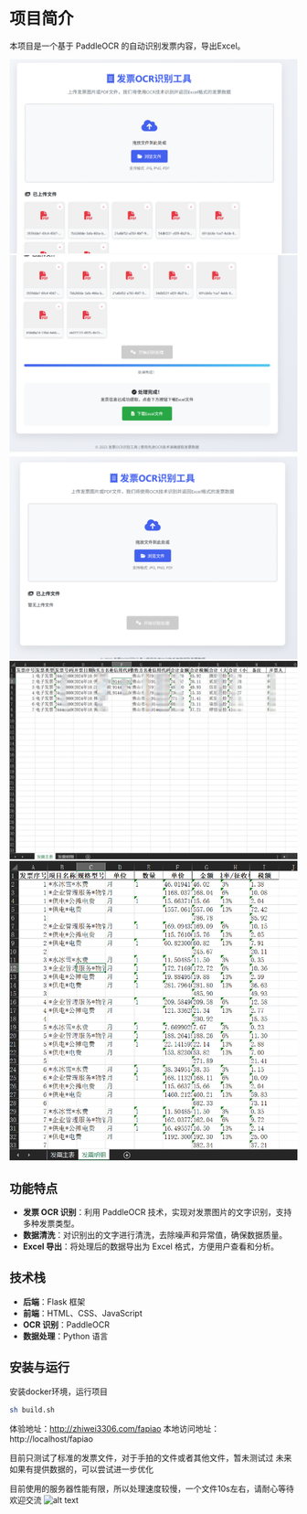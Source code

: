 # 项目简介

本项目是一个基于 PaddleOCR 的自动识别发票内容，导出Excel。

![alt text](image.png)
![alt text](image-1.png)
![alt text](image-2.png)
![alt text](image-3.png)
![alt text](image-4.png)
## 功能特点
- **发票 OCR 识别**：利用 PaddleOCR 技术，实现对发票图片的文字识别，支持多种发票类型。
- **数据清洗**：对识别出的文字进行清洗，去除噪声和异常值，确保数据质量。
- **Excel 导出**：将处理后的数据导出为 Excel 格式，方便用户查看和分析。

## 技术栈
- **后端**：Flask 框架
- **前端**：HTML、CSS、JavaScript
- **OCR 识别**：PaddleOCR
- **数据处理**：Python 语言

## 安装与运行
安装docker环境，运行项目
```bash
sh build.sh
```
体验地址：http://zhiwei3306.com/fapiao
本地访问地址：http://localhost/fapiao

目前只测试了标准的发票文件，对于手拍的文件或者其他文件，暂未测试过
未来如果有提供数据的，可以尝试进一步优化

目前使用的服务器性能有限，所以处理速度较慢，一个文件10s左右，请耐心等待
欢迎交流
![alt text](pubapp.png)